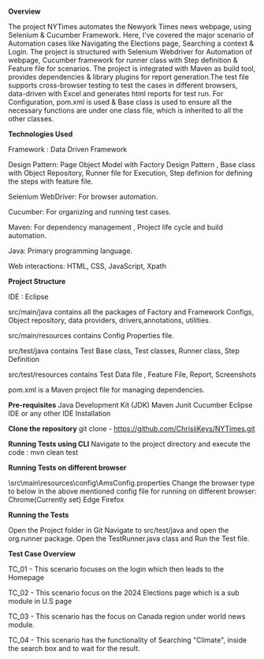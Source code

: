 **Overview**

The project NYTimes automates the Newyork Times news webpage, using Selenium & Cucumber Framework. Here, I've covered the major scenario of Automation cases like Navigating the Elections page, Searching a context & Login. The project is structured with Selenium Webdriver for Automation of webpage, Cucumber framework for runner class with Step definition & Feature file for scenarios. The project is integrated with Maven as build tool, provides dependencies & library plugins for report generation.The test file supports cross-browser testing to test the cases in different browsers, data-driven with Excel and generates html reports for test run. For Configuration, pom.xml is used & Base class is used to ensure all the necessary functions are under one class file, which is inherited to all the other classes. 

**Technologies Used**

Framework : Data Driven Framework

Design Pattern: Page Object Model with Factory Design Pattern , Base class with Object Repository, Runner file for Execution, Step definion for defining the steps with feature file.

Selenium WebDriver: For browser automation.

Cucumber: For organizing and running test cases.

Maven: For dependency management , Project life cycle and build automation.

Java: Primary programming language.

Web interactions: HTML, CSS, JavaScript, Xpath

**Project Structure**

IDE : Eclipse

src/main/java contains all the packages of Factory and Framework Configs, Object repository, data providers, drivers,annotations, utilities.

src/main/resources contains Config Properties file.

src/test/java contains Test Base class, Test classes, Runner class, Step Definition

src/test/resources contains Test Data file , Feature File, Report, Screenshots

pom.xml is a Maven project file for managing dependencies.

**Pre-requisites**
Java Development Kit (JDK)
Maven
Junit Cucumber
Eclipse IDE or any other IDE
Installation

**Clone the repository**
git clone - https://github.com/ChrisiiKeys/NYTimes.git

**Running Tests using CLI**
Navigate to the project directory and execute the code : mvn clean test


**Running Tests on different browser**

\src\main\resources\config\AmsConfig.properties
Change the browser type to below in the above mentioned config file for running on different browser:
Chrome(Currently set)
Edge
Firefox

**Running the Tests**

Open the Project folder in Git
Navigate to src/test/java and open the org.runner package.
Open the TestRunner.java class and Run the Test file.

**Test Case Overview**

TC_01 - This scenario focuses on the login which then leads to the Homepage

TC_02 - This scenario focus on the 2024 Elections page which is a sub module in U.S page

TC_03 - This scenario has the focus on Canada region under world news module.

TC_04 - This scenario has the functionality of Searching "Climate", inside the search box and to wait for the result.

